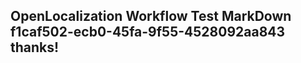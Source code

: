 <properties
ms.topic="hero-topic"
ms.test1="hero-topic"
ms.test2="test"/>


## OpenLocalization Workflow Test MarkDown f1caf502-ecb0-45fa-9f55-4528092aa843 thanks!



<!--HONumber=Jul16_HO4-->


